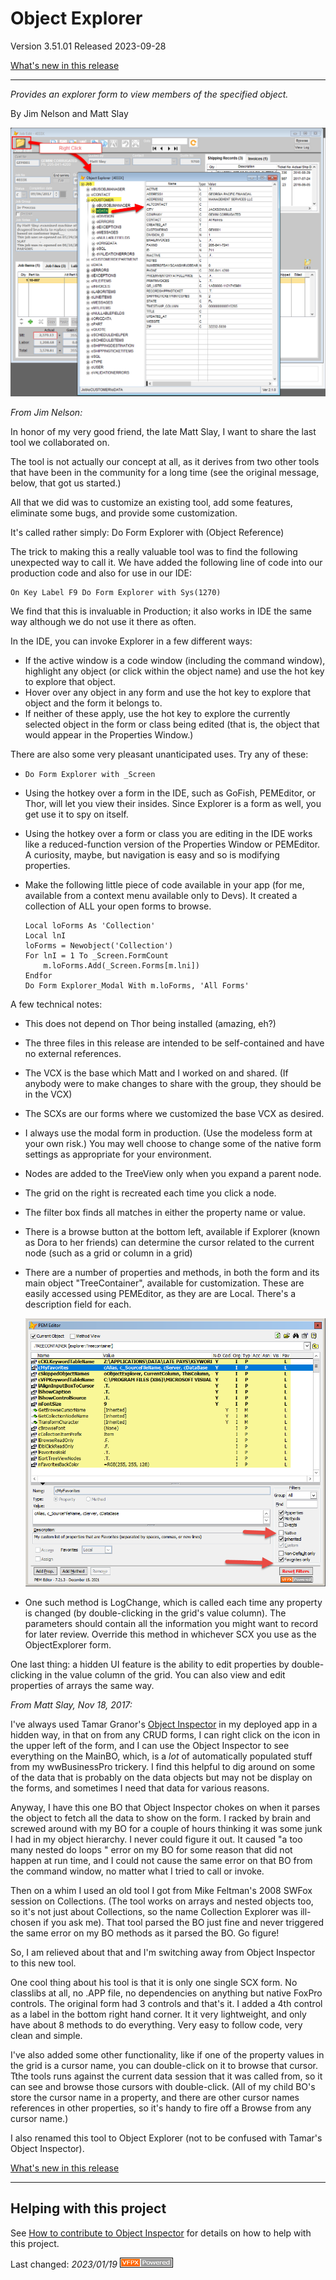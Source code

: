 # Object Explorer

Version 3.51.01 Released 2023-09-28

[What's new in this release](Change%20Log.md)

***

*Provides an explorer form to view members of the specified object.*

By Jim Nelson and Matt Slay

![](Images/ObjectExplorer.png)

*From Jim Nelson:*

In honor of my very good friend, the late Matt Slay, I want to share the last tool we collaborated on.

The tool is not actually our concept at all, as it derives from two other tools that have been in the community for a long time (see the original message, below, that got us started.)

All that we did was to customize an existing tool, add some features, eliminate some bugs, and provide some customization.

It's called rather simply: Do Form Explorer with (Object Reference)

The trick to making this a really valuable tool was to find the following unexpected way to call it. We have added the following line of code into our production code and also for use in our IDE:

```
On Key Label F9 Do Form Explorer with Sys(1270)
```

We find that this is invaluable in Production; it also works in IDE the same way although we do not use it there as often.

In the IDE, you can invoke Explorer in a few different ways:
* If the active window is a code window (including the command window), highlight any object (or click within the object name) and use the hot key to explore that object.
* Hover over any object in any form and use the hot key to explore that object and the form it belongs to.
* If neither of these apply, use the hot key to explore the currently selected object in the form or class being edited (that is, the object that would appear in the Properties Window.)

There are also some very pleasant unanticipated uses. Try any of these:

* `Do Form Explorer with _Screen`

* Using the hotkey over a form in the IDE, such as GoFish, PEMEditor, or Thor, will let you view their insides. Since Explorer is a form as well, you get use it to spy on itself.

* Using the hotkey over a form or class you are editing in the IDE works like a reduced-function version of the Properties Window or PEMEditor. A curiosity, maybe, but navigation is easy and so is modifying properties.

* Make the following little piece of code available in your app (for me, available from a context menu available only to Devs). It created a collection of ALL your open forms to browse.

    ```
    Local loForms As 'Collection'
    Local lnI
    loForms = Newobject('Collection')
    For lnI = 1 To _Screen.FormCount
        m.loForms.Add(_Screen.Forms[m.lni])
    Endfor
    Do Form Explorer_Modal With m.loForms, 'All Forms'
    ```

A few technical notes:

* This does not depend on Thor being installed (amazing, eh?)

* The three files in this release are intended to be self-contained and have no external references.

* The VCX is the base which Matt and I worked on and shared. (If anybody were to make changes to share with the group, they should be in the VCX)

* The SCXs are our forms where we customized the base VCX as desired.

* I always use the modal form in production. (Use the modeless form at your own risk.) You may well choose to change some of the native form settings as appropriate for your environment.

* Nodes are added to the TreeView only when you expand a parent node.

* The grid on the right is recreated each time you click a node.

* The filter box finds all matches in either the property name or value.

* There is a browse button at the bottom left, available if Explorer (known as Dora to her friends) can determine the cursor related to the current node (such as a grid or column in a grid)

* There are a number of properties and methods, in both the form and its main object "TreeContainer", available for customization. These are easily accessed using PEMEditor, as they are are Local. There's a description field for each.

    ![](Images/PEMEditor.png)

* One such method is LogChange, which is called each time any property is changed (by double-clicking in the grid's value column). The parameters should contain all the information you might want to record for later review. Override this method in whichever SCX you use as the ObjectExplorer form.

One last thing: a hidden UI feature is the ability to edit properties by double-clicking in the value column of the grid. You can also view and edit properties of arrays the same way.

*From Matt Slay, Nov 18, 2017:*

I've always used Tamar Granor's [Object Inspector](https://github.com/VFPX/ObjectInspector) in my deployed app in a hidden way, in that on from any CRUD forms, I can right click on the icon in the upper left of the form, and I can use the Object Inspector to see everything on the MainBO, which, is a *lot* of automatically populated stuff from my wwBusinessPro trickery.  I find this helpful to dig around on some of the data that is probably on the data objects but may not be display on the forms, and sometimes I need that data for various reasons.

Anyway, I have this one BO that Object Inspector chokes on when it parses the object to fetch all the data to show on the form. I racked by brain and screwed around with my BO for a couple of hours thinking it was some junk I had in my object hierarchy. I never could figure it out. It caused "a too many nested do loops " error on my BO for some reason that did not happen at run time, and I could not cause the same error on that BO from the command window, no matter what I tried to call or invoke.

Then on a whim I used an old tool I got from Mike Feltman's 2008 SWFox session on Collections. (The tool works on arrays and nested objects too, so it's not just about Collections, so the name Collection Explorer was ill-chosen if you ask me). That tool parsed the BO just fine and never triggered the same error on my BO methods as it parsed the BO. Go figure!

So, I am relieved about that and I'm switching away from Object Inspector to this new tool.

One cool thing about his tool is that it is only one single SCX form. No classlibs at all, no .APP file, no dependencies on anything but native FoxPro controls. The original form had 3 controls and that's it. I added a 4th control as a label in the bottom right hand corner. It it very lightweight, and only have about 8 methods to do everything. Very easy to follow code, very clean and simple.

I've also added some other functionality, like if one of the property values in the grid is a cursor name, you can double-click on it to browse that cursor. Tthe tools runs against the current data session that it was called from, so it can see and browse those cursors with double-click. (All of my child BO's store the cursor name in a property, and there are other cursor names references in other properties, so it's handy to fire off a Browse from any cursor name.)

I also renamed this tool to Object Explorer (not to be confused with Tamar's Object Inspector).

[What's new in this release](Change%20Log.md)

----
## Helping with this project
See [How to contribute to Object Inspector](.github/CONTRIBUTING.md) for details on how to help with this project.

Last changed: _2023/01/19_ ![Picture](Images/vfpxpoweredby_alternative.gif)
